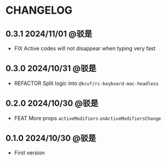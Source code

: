 # CHANGELOG

## 0.3.1 2024/11/01 @驳是

* FIX Active codes will not disappear when typing very fast

## 0.3.0 2024/10/31 @驳是

* REFACTOR Split logic into `@kcuf/rc-keyboard-mac-headless`

## 0.2.0 2024/10/30 @驳是

* FEAT More props `activeModifiers` `onActiveModifiersChange`

## 0.1.0 2024/10/30 @驳是

* First version
